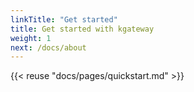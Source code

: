 ```yaml
---
linkTitle: "Get started"
title: Get started with kgateway
weight: 1
next: /docs/about
---
```


{{< reuse "docs/pages/quickstart.md" >}}